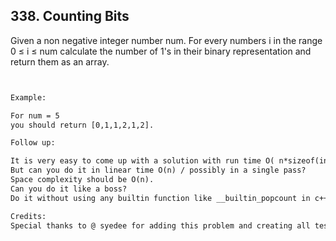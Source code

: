 ## 338. Counting Bits


Given a non negative integer number num. For every numbers i in the range 0 ≤ i ≤ num 
calculate the number of 1's in their binary representation and return them as an array.

```html


Example:

For num = 5 
you should return [0,1,1,2,1,2].

Follow up:

It is very easy to come up with a solution with run time O( n*sizeof(integer)). 
But can you do it in linear time O(n) / possibly in a single pass?
Space complexity should be O(n).
Can you do it like a boss? 
Do it without using any builtin function like __builtin_popcount in c++ or in any other language.

Credits:
Special thanks to @ syedee for adding this problem and creating all test cases.

```